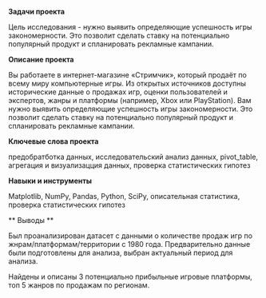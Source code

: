**Задачи проекта**

Цель исследования - нужно выявить определяющие успешность игры закономерности. Это позволит сделать ставку на потенциально популярный продукт и спланировать рекламные кампании.

**Описание проекта**

Вы работаете в интернет-магазине «Стримчик», который продаёт по всему миру компьютерные игры. Из открытых источников доступны исторические данные о продажах игр, оценки пользователей и экспертов, жанры и платформы (например, Xbox или PlayStation). Вам нужно выявить определяющие успешность игры закономерности. Это позволит сделать ставку на потенциально популярный продукт и спланировать рекламные кампании.

**Ключевые слова проекта**

предобратботка данных, исследовательский анализ данных, pivot_table, агрегация и визуализацция данных, проверка статистических гипотез

**Навыки и инструменты**

Matplotlib, NumPy, Pandas, Python, SciPy, описательная статистика, проверка статистических гипотез

** Выводы **

Был проанализирован датасет с данными о количестве продаж игр по жнрам/платформам/территории с 1980 года. Предварительно данные были подготовлены для анализа, выбран актуальный период для анализа.  

Найдены и описаны 3 потенциально прибыльные игровые платформы, топ 5 жанров по продажам по регионам.
   
